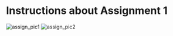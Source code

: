 # Instructions about Assignment 1

![assign_pic1](https://user-images.githubusercontent.com/47073691/76899259-31b0cf00-68bd-11ea-8452-8b8e0dd3eb21.png)
![assign_pic2](https://user-images.githubusercontent.com/47073691/76899630-f2cf4900-68bd-11ea-80bb-9561f1f1507f.png)



